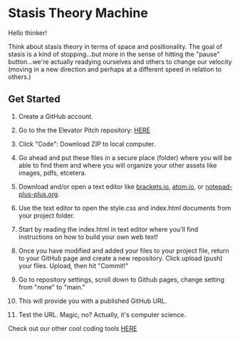 # Stasis Theory Machine

Hello thinker! 

Think about stasis theory in terms of space and positionality. The goal of stasis is a kind of stopping...but more in the sense of hitting the "pause" button...we're actually readying ourselves and others to change our velocity (moving in a new direction and perhaps at a different speed in relation to others.) 
    
## Get Started


1. Create a GitHub account. 

2. Go to the the Elevator Pitch repository: [HERE](https://github.com/Pitt-Fuego/stasis-theory-machine)

3. Click "Code": Download ZIP to local computer. 

4. Go ahead and put these files in a secure place (folder) where you will be able to find them and where you will organize your other assets like images, pdfs, etcetera. 

5. Download and/or open a text editor like [brackets.io](https://brackets.io), [atom.io](https://atom.io), or [notepad-plus-plus.org](notepad-plus-plus.org). 

6. Use the text editor to open the style.css and index.html documents from your project folder.  

7. Start by reading the index.html in text editor where you'll find instructions on how to build your own web text!

8. Once you have modified and added your files to your project file, return to your GitHub page and create a new repository. Click  upload (push) your files. Upload, then hit "Commit!" 

9. Go to repository settings, scroll down to Github pages, change setting from "none" to "main."  

10. This will provide you with a published GitHub URL.

11. Test the URL. Magic, no? Actually, it's computer science.  

Check out our other cool coding tools [HERE](https://pitt-fuego.github.io/Pitt-Fuego-Coding-Tools/)

